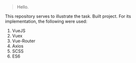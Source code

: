 > Hello.

This repository serves to illustrate the task.
Built project.
For its implementation, the following were used:

1. VueJS
2. Vuex
3. Vue-Router
4. Axios
5. SCSS
6. ES6
